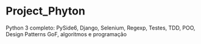 # Project_Phyton

Python 3 completo: PySide6, Django, Selenium, Regexp, Testes, TDD, POO, Design Patterns GoF, algoritmos e programação
